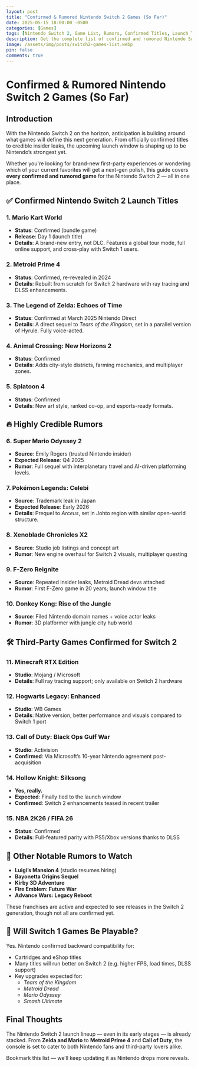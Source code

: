 ```yaml
---
layout: post
title: "Confirmed & Rumored Nintendo Switch 2 Games (So Far)"
date: 2025-05-15 18:00:00 -0500
categories: [Games]
tags: [Nintendo Switch 2, Game List, Rumors, Confirmed Titles, Launch Titles]
description: Get the complete list of confirmed and rumored Nintendo Switch 2 games, including launch titles, exclusives, and major third-party releases.
image: /assets/img/posts/switch2-games-list.webp
pin: false
comments: true
---
```


# Confirmed & Rumored Nintendo Switch 2 Games (So Far)

## Introduction

With the Nintendo Switch 2 on the horizon, anticipation is building around what games will define this next generation. From officially confirmed titles to credible insider leaks, the upcoming launch window is shaping up to be Nintendo’s strongest yet.

Whether you're looking for brand-new first-party experiences or wondering which of your current favorites will get a next-gen polish, this guide covers **every confirmed and rumored game** for the Nintendo Switch 2 — all in one place.

## ✅ Confirmed Nintendo Switch 2 Launch Titles

### 1. **Mario Kart World**
- **Status**: Confirmed (bundle game)
- **Release**: Day 1 (launch title)
- **Details**: A brand-new entry, not DLC. Features a global tour mode, full online support, and cross-play with Switch 1 users.

### 2. **Metroid Prime 4**
- **Status**: Confirmed, re-revealed in 2024
- **Details**: Rebuilt from scratch for Switch 2 hardware with ray tracing and DLSS enhancements.

### 3. **The Legend of Zelda: Echoes of Time**
- **Status**: Confirmed at March 2025 Nintendo Direct
- **Details**: A direct sequel to *Tears of the Kingdom*, set in a parallel version of Hyrule. Fully voice-acted.

### 4. **Animal Crossing: New Horizons 2**
- **Status**: Confirmed
- **Details**: Adds city-style districts, farming mechanics, and multiplayer zones.

### 5. **Splatoon 4**
- **Status**: Confirmed
- **Details**: New art style, ranked co-op, and esports-ready formats.

## 🔥 Highly Credible Rumors

### 6. **Super Mario Odyssey 2**
- **Source**: Emily Rogers (trusted Nintendo insider)
- **Expected Release**: Q4 2025
- **Rumor**: Full sequel with interplanetary travel and AI-driven platforming levels.

### 7. **Pokémon Legends: Celebi**
- **Source**: Trademark leak in Japan
- **Expected Release**: Early 2026
- **Details**: Prequel to *Arceus*, set in Johto region with similar open-world structure.

### 8. **Xenoblade Chronicles X2**
- **Source**: Studio job listings and concept art
- **Rumor**: New engine overhaul for Switch 2 visuals, multiplayer questing

### 9. **F-Zero Reignite**
- **Source**: Repeated insider leaks, Metroid Dread devs attached
- **Rumor**: First F-Zero game in 20 years; launch window title

### 10. **Donkey Kong: Rise of the Jungle**
- **Source**: Filed Nintendo domain names + voice actor leaks
- **Rumor**: 3D platformer with jungle city hub world

## 🛠️ Third-Party Games Confirmed for Switch 2

### 11. **Minecraft RTX Edition**
- **Studio**: Mojang / Microsoft
- **Details**: Full ray tracing support; only available on Switch 2 hardware

### 12. **Hogwarts Legacy: Enhanced**
- **Studio**: WB Games
- **Details**: Native version, better performance and visuals compared to Switch 1 port

### 13. **Call of Duty: Black Ops Gulf War**
- **Studio**: Activision
- **Confirmed**: Via Microsoft’s 10-year Nintendo agreement post-acquisition

### 14. **Hollow Knight: Silksong**
- **Yes, really.**
- **Expected**: Finally tied to the launch window
- **Confirmed**: Switch 2 enhancements teased in recent trailer

### 15. **NBA 2K26 / FIFA 26**
- **Status**: Confirmed
- **Details**: Full-featured parity with PS5/Xbox versions thanks to DLSS

## 👀 Other Notable Rumors to Watch

- **Luigi’s Mansion 4** (studio resumes hiring)
- **Bayonetta Origins Sequel**
- **Kirby 3D Adventure**
- **Fire Emblem: Future War**
- **Advance Wars: Legacy Reboot**

These franchises are active and expected to see releases in the Switch 2 generation, though not all are confirmed yet.

## 🔁 Will Switch 1 Games Be Playable?

Yes. Nintendo confirmed backward compatibility for:

- Cartridges and eShop titles
- Many titles will run better on Switch 2 (e.g. higher FPS, load times, DLSS support)
- Key upgrades expected for:  
  - *Tears of the Kingdom*  
  - *Metroid Dread*  
  - *Mario Odyssey*  
  - *Smash Ultimate*

## Final Thoughts

The Nintendo Switch 2 launch lineup — even in its early stages — is already stacked. From **Zelda and Mario** to **Metroid Prime 4** and **Call of Duty**, the console is set to cater to both Nintendo fans and third-party lovers alike.

Bookmark this list — we’ll keep updating it as Nintendo drops more reveals.